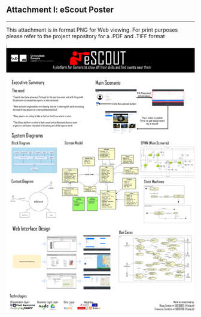 <h2>Attachment I: eScout Poster</h2>

--------------------------------------------------------------------------------------------------

This attachment is in format PNG for Web viewing.
For print purposes please refer to the project repository for a .PDF and .TIFF format

<img src=https://raw.githubusercontent.com/Moozdzn/eScout/master/deliverables/Final%20Delivery/2019-20Project_50038023_50037301/Attachments/Attachment%20I_%20eScout%20Poster/Attachment%20I_%20eScout%20Poster.png/>

 

